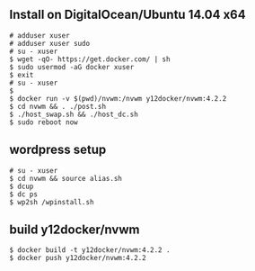 Install on DigitalOcean/Ubuntu 14.04 x64
-----------
```
# adduser xuser
# adduser xuser sudo
# su - xuser
$ wget -qO- https://get.docker.com/ | sh
$ sudo usermod -aG docker xuser
$ exit
# su - xuser
$
$ docker run -v $(pwd)/nvwm:/nvwm y12docker/nvwm:4.2.2
$ cd nvwm && . ./post.sh
$ ./host_swap.sh && ./host_dc.sh
$ sudo reboot now
```
wordpress setup
-----
```
# su - xuser
$ cd nvwm && source alias.sh
$ dcup
$ dc ps
$ wp2sh /wpinstall.sh
```

build y12docker/nvwm
--------------
```
$ docker build -t y12docker/nvwm:4.2.2 .
$ docker push y12docker/nvwm:4.2.2
```

